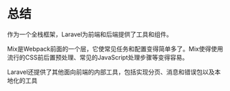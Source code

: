 # 总结

作为一个全栈框架，Laravel为前端和后端提供了工具和组件。

Mix是Webpack前面的一个层，它使常见任务和配置变得简单多了。Mix使得使用流行的CSS前后置预处理、常见的JavaScript处理步骤等变得容易。

Laravel还提供了其他面向前端的内部工具，包括实现分页、消息和错误包以及本地化的工具

